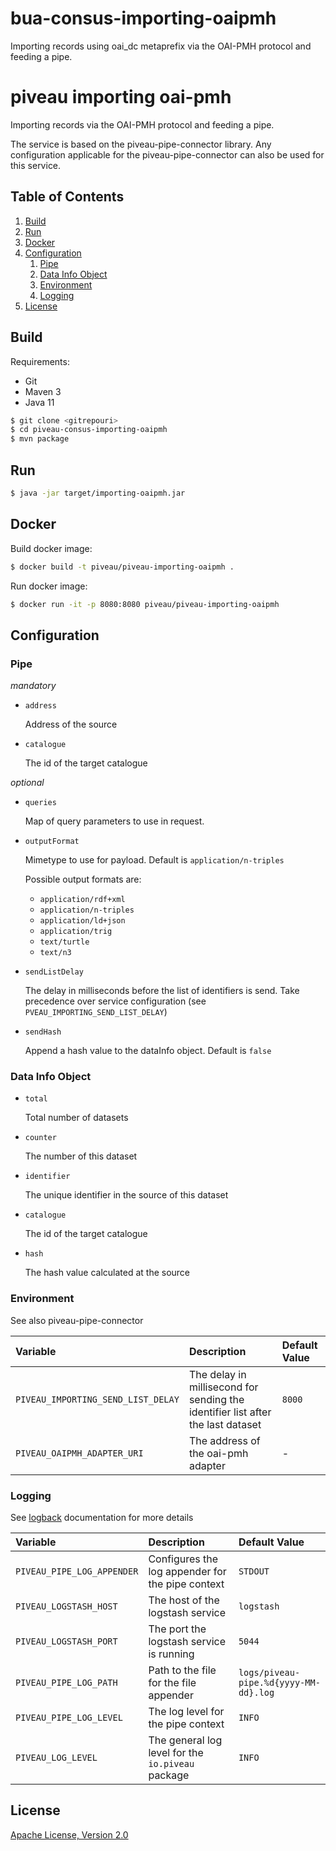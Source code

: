 # bua-consus-importing-oaipmh
Importing records using oai_dc metaprefix via the OAI-PMH protocol and feeding a pipe. 
# piveau importing oai-pmh
Importing records via the OAI-PMH protocol and feeding a pipe.

The service is based on the piveau-pipe-connector library. Any configuration applicable for the piveau-pipe-connector can also be used for this service.

## Table of Contents
1. [Build](#build)
1. [Run](#run)
1. [Docker](#docker)
1. [Configuration](#configuration)
    1. [Pipe](#pipe)
    1. [Data Info Object](#data-info-object)
    1. [Environment](#environment)
    1. [Logging](#logging)
1. [License](#license)

## Build
Requirements:
 * Git
 * Maven 3
 * Java 11

```bash
$ git clone <gitrepouri>
$ cd piveau-consus-importing-oaipmh
$ mvn package
```

## Run

```bash
$ java -jar target/importing-oaipmh.jar
```

## Docker

Build docker image:

```bash
$ docker build -t piveau/piveau-importing-oaipmh .
```

Run docker image:

```bash
$ docker run -it -p 8080:8080 piveau/piveau-importing-oaipmh
```
## Configuration

### Pipe

_mandatory_

* `address` 

    Address of the source

* `catalogue`

    The id of the target catalogue

_optional_

* `queries`

    Map of query parameters to use in request.
    
* `outputFormat` 
    
    Mimetype to use for payload. Default is `application/n-triples`

    Possible output formats are:

     * `application/rdf+xml`
     * `application/n-triples`
     * `application/ld+json`
     * `application/trig`
     * `text/turtle`
     * `text/n3`

* `sendListDelay`

    The delay in milliseconds before the list of identifiers is send. Take precedence over service configuration (see `PVEAU_IMPORTING_SEND_LIST_DELAY`)

* `sendHash`

    Append a hash value to the dataInfo object. Default is `false` 

### Data Info Object

* `total` 

    Total number of datasets

* `counter` 

    The number of this dataset

* `identifier` 

    The unique identifier in the source of this dataset

* `catalogue`

    The id of the target catalogue

* `hash` 

    The hash value calculated at the source

### Environment
See also piveau-pipe-connector

| Variable| Description | Default Value |
| :--- | :--- | :--- |
| `PIVEAU_IMPORTING_SEND_LIST_DELAY` | The delay in millisecond for sending the identifier list after the last dataset | `8000` |
| `PIVEAU_OAIPMH_ADAPTER_URI` | The address of the oai-pmh adapter | - |

### Logging
See [logback](https://logback.qos.ch/documentation.html) documentation for more details

| Variable| Description | Default Value |
| :--- | :--- | :--- |
| `PIVEAU_PIPE_LOG_APPENDER` | Configures the log appender for the pipe context | `STDOUT` |
| `PIVEAU_LOGSTASH_HOST`            | The host of the logstash service | `logstash` |
| `PIVEAU_LOGSTASH_PORT`            | The port the logstash service is running | `5044` |
| `PIVEAU_PIPE_LOG_PATH`     | Path to the file for the file appender | `logs/piveau-pipe.%d{yyyy-MM-dd}.log` |
| `PIVEAU_PIPE_LOG_LEVEL`    | The log level for the pipe context | `INFO` |
| `PIVEAU_LOG_LEVEL`    | The general log level for the `io.piveau` package | `INFO` |

## License

[Apache License, Version 2.0](LICENSE.md)
